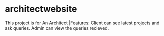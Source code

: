 # architectwebsite
This project is for An Architect 
|Features:
Client can see latest projects and ask queries.
Admin can view the queries recieved.

